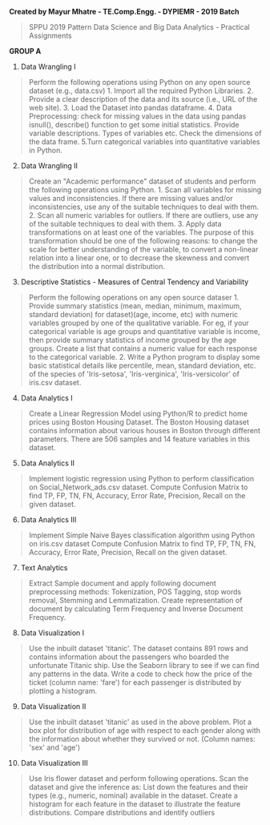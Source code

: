 **Created by Mayur Mhatre - TE.Comp.Engg. - DYPIEMR - 2019 Batch**
> SPPU 2019 Pattern
> Data Science and Big Data Analytics - Practical Assignments

**GROUP A**

1. Data Wrangling I

>   Perform the following operations using Python on any open source dataset (e.g., data.csv)
        1. Import all the required Python Libraries.
        2. Provide a clear description of the data and its source (i.e., URL of the web site).
        3. Load the Dataset into pandas dataframe.
        4. Data Preprocessing: check for missing values in the data using pandas isnull(), describe() function to get some
           initial statistics. Provide variable descriptions. Types of variables etc. Check the dimensions of the data frame.
        5.Turn categorical variables into quantitative variables in Python.

2. Data Wrangling II

>   Create an "Academic performance" dataset of students and perform the following operations using Python.
        1. Scan all variables for missing values and inconsistencies. If there are missing values and/or inconsistencies, use any of the suitable techniques to deal with them.
        2. Scan all numeric variables for outliers. If there are outliers, use any of the suitable techniques to deal with them.
        3. Apply data transformations on at least one of the variables. The purpose of this transformation should be one of the following reasons: to change the scale for better understanding of the variable, to convert a non-linear relation into a linear one, or to decrease the skewness and convert the distribution into a normal distribution.


3.  Descriptive Statistics -
    Measures of Central Tendency and Variability

>   Perform the following operations on any open source dataser
        1. Provide summary statistics (mean, median, minimum, maximum, standard deviation) for dataset)(age, income, etc) with numeric variables grouped by one of the qualitative variable.
            For eg, if your categorical variable is age groups and quantitative variable is income, then provide summary statistics of income grouped by the age groups. Create a list that contains a numeric value for each response to the categorical variable.
        2. Write a Python program to display some basic statistical details like percentile, mean, standard deviation, etc. of the species of 'Iris-setosa', 'Iris-verginica', 'Iris-versicolor' of iris.csv dataset.    

4.  Data Analytics I

>   Create a Linear Regression Model using Python/R to predict home prices using Boston Housing Dataset. The Boston Housing dataset contains information about various houses in Boston through different parameters. There are 506 samples and 14 feature variables in this dataset.

5.  Data Analytics II

>   Implement logistic regression using Python to perform classification on Social_Network_ads.csv dataset.
>   Compute Confusion Matrix to find TP, FP, TN, FN, Accuracy, Error Rate, Precision, Recall on the given dataset.


6.  Data Analytics III

>   Implement Simple Naive Bayes classification algorithm using Python on iris.csv dataset
>   Compute Confusion Matrix to find TP, FP, TN, FN, Accuracy, Error Rate, Precision, Recall on the given dataset.


7.  Text Analytics
>   Extract Sample document and apply following document preprocessing methods: Tokenization, POS Tagging, stop words removal, Stemming and Lemmatization.
>   Create representation of document by calculating Term Frequency and Inverse Document Frequency.


8.  Data Visualization I
>   Use the inbuilt dataset 'titanic'. The dataset contains 891 rows and contains information about the passengers who boarded the unfortunate Titanic ship. Use the Seaborn library to see if we can find any patterns in the data.
>   Write a code to check how the price of the ticket (column name: 'fare') for each passenger is distributed by 
plotting a histogram.




9.  Data Visualization II
>   Use the inbuilt dataset 'titanic' as used in the above problem. Plot a box plot for distribution of age with respect to each gender along with the information about whether they survived or not. (Column names: 'sex' and 'age')




10. Data Visualization III
>   Use Iris flower dataset and perform following operations. Scan the dataset and give the inference as: 
>   List down the features and their types (e.g., numeric, nominal) available in the dataset. 
>   Create a histogram for each feature in the dataset to illustrate the feature distributions. 
>   Compare distributions and identify outliers

